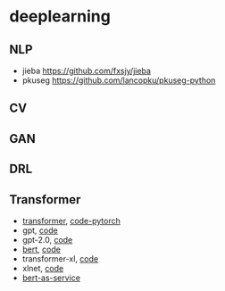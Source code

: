 # deeplearning
## NLP

- jieba	<https://github.com/fxsjy/jieba>
- pkuseg     <https://github.com/lancopku/pkuseg-python>



## CV





## GAN





## DRL





## Transformer

- [transformer](https://arxiv.org/pdf/1706.03762.pdf), 	[code-pytorch](<https://github.com/harvardnlp/annotated-transformer>)
- gpt, [code](https://github.com/openai/finetune-transformer-lm)
- gpt-2.0, [code](https://github.com/openai/gpt-2)
- [bert](https://arxiv.org/pdf/1810.04805.pdf), [code]() 
- transformer-xl, [code](https://github.com/kimiyoung/transformer-xl)
- xlnet, [code](https://github.com/zihangdai/xlnet)
- [bert-as-service](https://github.com/hanxiao/bert-as-service)

